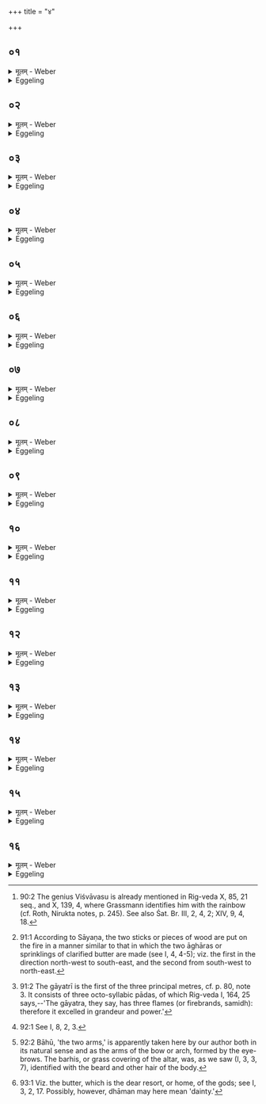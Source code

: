 +++
title = "४"

+++

##  ०१
<details><summary>मूलम् - Weber</summary>

ते वा᳘ आर्द्राः᳘ स्युः॥  
एतॗद्ध्येषां जीव᳘मेते᳘न स᳘तेजस एते᳘न वीर्य᳘वन्तस्त᳘स्मादार्द्राः᳘ स्युः॥
</details>

<details><summary>Eggeling</summary>

1. They should be green (fresh); for that is (what constitutes) their living element, by that they are vigorous, by that possessed of strength: for this reason they should be green.
</details>

##  ०२
<details><summary>मूलम् - Weber</summary>

स᳘ मध्यम᳘मेवा᳘ग्रे॥  
परिधिं प᳘रिदधाति गन्धर्व᳘स्त्वा विश्वा᳘वसुः प᳘रिदधातु वि᳘श्वस्या᳘रिष्ट्यै य᳘जमानस्य परिधि᳘रस्यग्नि᳘रिड᳘ ईडित इ᳘ति॥
</details>

<details><summary>Eggeling</summary>

2. The middle stick he lays down first (on the west side of the fire), with the text (Vāj. S. II, 3), 'May the Gandharva Viśvāvasu [^egg_257] lay thee around

[^egg_257]: 90:2 The genius Viśvāvasu is already mentioned in Rig-veda X, 85, 21 seq., and X, 139, 4, where Grassmann identifies him with the rainbow (cf. Roth, Nirukta notes, p. 245). See also Śat. Br. III, 2, 4, 2; XIV, 9, 4, 18.

for the security of the All! Thou art a fence to the sacrificer, thou (art) Agni, invoked and worthy of invocation!'
</details>

##  ०३
<details><summary>मूलम् - Weber</summary>

अ᳘थ द᳘क्षिणाम् प᳘रिदधाति॥  
इ᳘न्द्रस्य बाहु᳘रसि द᳘क्षिणो वि᳘श्वस्य अ᳘रिष्ट्यै य᳘जमानस्य परिधिरस्यग्नि᳘रिड᳘ ईडित इ᳘ति॥
</details>

<details><summary>Eggeling</summary>

3. He then lays down the southern one, with the text (ib.), 'Thou art Indra's arm for the security of the All! Thou art a fence to the sacrificer; thou Agni, invoked and worthy of invocation!'
</details>

##  ०४
<details><summary>मूलम् - Weber</summary>

अथो᳘त्तरम् प᳘रिदधाति॥  
मित्राव᳘रुणौ त्वोत्तरतः प᳘रिधत्तां ध्रुवे᳘ण ध᳘र्मणा वि᳘श्वस्या᳘रिष्ट्यै य᳘जमानस्य परिधि᳘रस्यग्नि᳘रिड᳘ ईडित इत्यग्न᳘यो हि त᳘स्मादाहाग्नि᳘रिड ईडित इ᳘ति॥
</details>

<details><summary>Eggeling</summary>

4. He then lays down the northern one, with the text (ib.), 'May Mitra-Varuṇa lay thee around in the north with firm law for the security of the All! Thou art a fence to the sacrificer, thou Agni, invoked and worthy of invocation!' They are indeed Agnis, and for that reason he says, 'Agni, invoked and worthy of invocation!'
</details>

##  ०५
<details><summary>मूलम् - Weber</summary>

अ᳘थ समि᳘धमभ्या᳘दधाति॥  
स᳘ मध्यम᳘मेवा᳘ग्रे परिधिमु᳘पस्पृषति ते᳘नैतान᳘ग्रे स᳘मिन्द्धे ऽथाग्ना᳘वभ्या᳘दधाति ते᳘नो अग्नि᳘म् प्रत्य᳘क्षᳫं स᳘मिन्द्धे॥
</details>

<details><summary>Eggeling</summary>

5. Thereupon he puts on (the fire) a samidh (kindling-stick). He first touches with it the middle enclosing-stick: thereby he first kindles those (three Agnis). After that he puts it on the fire: thereby he kindles the visible fire.
</details>

##  ०६
<details><summary>मूलम् - Weber</summary>

सो ऽभ्या᳘दधाति॥  
वीति᳘होत्रं त्वा कवे द्युम᳘न्तᳫं स᳘मिधीमहि अ᳘ग्ने बृह᳘न्तमध्वर इ᳘त्येत᳘या गायत्र्या᳘ गायत्री᳘मेॗवैतत्स᳘मिन्द्धे सा᳘ गायत्री स᳘मिद्धान्या᳘नि छ᳘न्दांसि स᳘मिन्द्धे छ᳘न्दांसि स᳘मिद्धानिदेवे᳘भ्यो यज्ञं᳘ वहन्ति॥
</details>

<details><summary>Eggeling</summary>

6. He puts it on [^egg_258], with the gāyatrī stanza (Vāj. S. II, 4), 'Thee, O Sage, who callest (the gods) to the feast, we will kindle so as to shine brilliantly; thee, O Agni, mighty at the sacrifice!' He thereby kindles the gāyatrī [^egg_259]; the gāyatrī, when kindled, kindles the other metres; and the metres, when kindled, carry the sacrifice to the gods.

[^egg_258]: 91:1 According to Sāyaṇa, the two sticks or pieces of wood are put on the fire in a manner similar to that in which the two āghāras or sprinklings of clarified butter are made (see I, 4, 4-5); viz. the first in the direction north-west to south-east, and the second from south-west to north-east.

[^egg_259]: 91:2 The gāyatrī is the first of the three principal metres, cf. p. 80, note 3. It consists of three octo-syllabic pādas, of which Rig-veda I, 164, 25 says,--'The gāyatra, they say, has three flames (or firebrands, samidh): therefore it excelled in grandeur and power.'
</details>

##  ०७
<details><summary>मूलम् - Weber</summary>

अ᳘थ यां᳘ द्विती᳘याᳫं समि᳘धमभ्या᳘दधाति॥  
वसन्त᳘मेव त᳘या स᳘मिन्धे स᳘ वसन्तः स᳘मिद्धो ऽन्या᳘नृतूंत्स᳘मिन्द्धे ऋत᳘वः स᳘मिद्धाः प्रजा᳘श्च प्रजन᳘यन्त्यो᳘षधीश्च पचन्तिॗ सो ऽभ्यादधाति समि᳘दसी᳘ति समिद्धि᳘ वसन्तः᳟॥
</details>

<details><summary>Eggeling</summary>

7. By the second kindling-stick (samidh), which he now puts on, he kindles the spring; the spring, when kindled, kindles the other seasons; and the seasons, when kindled, cause living beings to be produced and the plants to ripen. He puts it on, with the formula (Vāj. S. II, 5), 'A kindler (samidh) art thou!' for the spring is indeed a kindler.
</details>

##  ०८
<details><summary>मूलम् - Weber</summary>

अ᳘थाभ्याधा᳘य जपति॥  
सू᳘र्यस्त्वा᳘ पुर᳘स्तात्पातु क᳘स्याश्चिदभि᳘शस्त्या इ᳘ति गु᳘प्त्यै वा᳘ अभि᳘तः परिध᳘यो भ᳘वन्त्य᳘थैतत्सू᳘र्यमेव᳘ पुर᳘स्ताद्गोप्ता᳘रं करोति ने᳘त्पुर᳘स्तान्नाष्ट्रा र᳘क्षांस्यभ्यवच᳘रानि᳘ति सू᳘र्यो हि᳘ नाष्ट्रा᳘णां र᳘क्षसामपहन्ता᳟॥
</details>

<details><summary>Eggeling</summary>

8. When he has put it on, he murmurs (ib.), 'May the sun guard thee from the east against any imprecation!' for the enclosing-sticks serve for protection on all (the other three) sides; and thereby he makes the sun the protector on the east side, fearing 'lest the evil spirits, the Rakshas, should rush in from the east:' for the sun is the repeller of the evil spirits, the Rakshas.
</details>

##  ०९
<details><summary>मूलम् - Weber</summary>

अथ यामेवामृं तृतीयाᳫं समिधमभ्यादधाति॥  
अनुयाजेषु ब्राह्मणमेव तया समिन्द्धे स ब्राह्मणः समिद्धो देवेभ्यो यज्ञंवहति॥
</details>

<details><summary>Eggeling</summary>

9. By that third kindling-stick, then, which he puts on at the after-offerings [^egg_260], he kindles the officiating priest (brāhmaṇa); and he, the priest, when kindled, carries the sacrifice to the gods.

[^egg_260]: 92:1 See I, 8, 2, 3.
</details>

##  १०
<details><summary>मूलम् - Weber</summary>

अ᳘थ स्तीर्णां वे᳘दिमुपा᳘वर्तते॥  
स द्वे तृ᳘णे आदा᳘य तिर᳘श्ची नि᳘दधाति सवितु᳘र्बा᳘हू स्थ इ᳘त्ययं वै᳘ स्तुपः᳘ प्रस्तरो᳘ऽथा᳘स्यैते भ्रु᳘वावेव᳘ तिर᳘श्ची नि᳘दधाति त᳘स्मादिमे᳘ तिर᳘श्च्यौ भ्रु᳘वौ क्षत्रं वै᳘ प्रस्तरो वि᳘श इ᳘तरम् बर्हिः᳘ क्षत्र᳘स्य चैव᳘ विश᳘श्च वि᳘धृत्यै त᳘स्मात्तिरश्ची नि᳘दधाति त᳘स्माद्वेव वि᳘धृती ना᳘म॥
</details>

<details><summary>Eggeling</summary>

10. He now returns to the altar covered (with sacrificial grass). Having taken two stalks of grass, he lays them down across (the barhis or grass covering, with the tops to the north), with the formula (Vāj. S. II, 5), 'Savitr̥'s arms [^egg_261] are ye!' The prastara bunch is indeed the top-knot (of the sacrifice); and he now lays down these two crosswise as its eye-brows: thereby these two (represent) the transverse eye-brows. The prastara, further,

[^egg_261]: 92:2 Bāhū, 'the two arms,' is apparently taken here by our author both in its natural sense and as the arms of the bow or arch, formed by the eye-brows. The barhis, or grass covering of the altar, was, as we saw (I, 3, 3, 7), identified with the beard and other hair of the body.

 (represents) the kshatra (or military class); and the other barhis the viś (or, the common Āryan people);--(and the two stalks he puts down between them) for the sake of separating (vidhr̥ti) the kshatra and the viś: for this reason he lays them down crosswise; and for this reason these two (stalks) are called vidhr̥ti.
</details>

##  ११
<details><summary>मूलम् - Weber</summary>

त᳘त्प्रस्तर᳘ᳫं᳘ स्तृणाति॥  
ऊ᳘र्णम्रदसं त्वा स्तृणामि स्वासस्थं᳘ देवे᳘भ्य इ᳘ति साधुं᳘ देवे᳘भ्य इ᳘त्येॗवैत᳘दाह यदाहो᳘र्णम्रदसं त्वे᳘ति स्वासस्थं᳘ देवे᳘भ्य इ᳘ति स्वास᳘दं देवे᳘भ्य इ᳘त्येॗवैत᳘दाह॥
</details>

<details><summary>Eggeling</summary>

11. On them he spreads the prastara, with the formula (Vāj. S. II, 5), 'I spread thee, soft as wool, pleasant to sit upon for the gods!' When he says 'thee, soft as wool,' he means to say 'agreeable to the gods;' and by 'pleasant to sit upon for the gods' he means to say 'forming a good seat for the gods.'
</details>

##  १२
<details><summary>मूलम् - Weber</summary>

त᳘मभिनि᳘दधाति॥  
आ᳘ त्वा व᳘सवो रुद्रा᳘ आदित्याः᳘ सदन्त्वि᳘त्येते वै᳘ त्रया᳘ देवा यद्व᳘सवो रुद्रा᳘ आदित्या᳘ एते त्वा᳘सीदन्त्वि᳘त्येॗवैत᳘दाहाभिनि᳘हित एव᳘ सव्ये᳘न पाणि᳘ना भ᳘वति॥
</details>

<details><summary>Eggeling</summary>

12. He presses it down (with his left hand), with the text (ib.), 'May the Vasus, the Rudras, the Ādityas sit on thee!' These three, that is, the Vasus, the Rudras, and the Ādityas, namely, are (classes of) gods; and these, he means to say, are to sit down on it. While it is still being held down with his left hand,--
</details>

##  १३
<details><summary>मूलम् - Weber</summary>

अ᳘थ दक्षिणे᳘न जुहूम् प्र᳘तिगृह्णाति॥  
ने᳘दिह᳘ पुरा᳘ नाष्ट्रार᳘क्षांस्याविशानि᳘ति ब्राह्मणो हि र᳘क्षसामपहन्ता त᳘स्मादभिनि᳘हित एव᳘ सव्ये᳘न पाणि᳘ना भ᳘वति॥
</details>

<details><summary>Eggeling</summary>

13. He seizes the juhū with his right, fearing 'lest the evil spirits, the Rakshas, should enter there in the meantime;' for the officiating priest (brāhmaṇa) is the repeller of the Rakshas: therefore, while it (the prastara) is still being held down with his left hand,--
</details>

##  १४
<details><summary>मूलम् - Weber</summary>

अ᳘थ जुहूम् प्र᳘तिगृह्णाति॥  
घृता᳘च्यसि जुहूर्नाम्ने᳘ति घृता᳘चीहि᳘ जुहूर्हि ना᳘म्ना से᳘द᳘म् प्रिये᳘ण धा᳘म्ना प्रियᳫं स᳘द आ᳘सीदे᳘ति घृता᳘च्यस्युपभृन्नाम्ने᳘त्युपभृ᳘तं घृता᳘चीॗ ह्युपभृद्धि नाम्नाॗ सेद᳘म् प्रिये᳘ण धा᳘म्ना प्रियᳫं स᳘द आ᳘सीदे᳘ति घृता᳘च्यसि ध्रुवा नाम्ने᳘ति ध्रुवां᳘ घृता᳘ची हि᳘ ध्रुवा हि ना᳘म्नाॗसेद᳘म् प्रिये᳘ण धा᳘म्ना प्रियᳫं स᳘द आ᳘सीदे᳘ति प्रिये᳘ण धा᳘म्ना प्रियᳫं स᳘द आ᳘सीदे᳘ति य᳘दन्य᳘द्धविः᳟॥
</details>

<details><summary>Eggeling</summary>

14. He seizes the juhū, with the text (Vāj. S. II, 6), 'Fond of butter art thou, Juhū by name!' for fond of butter indeed it is, and Juhū by name;--'Sit down here with the favourite resort [^egg_262] (or dainty) on the favourite seat!' The upabhr̥t (he takes), with the formula (ib.), 'Fond of butter art thou, Upabhr̥t

[^egg_262]: 93:1 Viz. the butter, which is the dear resort, or home, of the gods; see I, 3, 2, 17. Possibly, however, dhāman may here mean 'dainty.'

by name!' for fond of butter indeed it is, and Upabhr̥t by name;--'Sit down here with the favourite resort on the favourite seat!' The dhruvā (he takes) with 'Fond of butter art thou, Dhruvā by name!' for fond of butter indeed it is, and Dhruvā by name;--'Sit down here with the favourite resort on the favourite seat!' What other sacrificial food there is, (he puts down on the prastara), with the formula, 'With the favourite resort sit down on the favourite seat!'
</details>

##  १५
<details><summary>मूलम् - Weber</summary>

स वा᳘ उप᳘रि जुहू᳘ᳫं᳘ साद᳘यति॥  
अध इ᳘तराः स्रु᳘चः क्षत्रंवै᳘ जुहूर्वि᳘श इ᳘तराः स्रु᳘चः क्ष᳘त्रमेॗवैत᳘द्विश उ᳘त्तरं करोति त᳘स्मादुपर्या᳘सीनं क्षत्रि᳘यमध᳘स्तादिमाः᳘ प्रजा उ᳘पासते त᳘स्मादुप᳘रिजुहू᳘ᳫं᳘ साद᳘यत्यध इ᳘तराः स्रु᳘चः॥
</details>

<details><summary>Eggeling</summary>

15. He lays the juhū down on (the prastara), and the other spoons down below, (viz. on the barhis, north of the juhū, and so as not to touch it or one another); for the juhū assuredly is the kshatra, and the other spoons (sruc) are the viś: he thereby makes the kshatra superior to the viś. Hence the people here serve, from a lower position, the Kshatriya seated above them: for this reason he places the juhū upon (the prastara) and the other spoons down below it.
</details>

##  १६
<details><summary>मूलम् - Weber</summary>

सो ऽभि᳘मृशति॥  
ध्रुवा᳘ असदन्नि᳘ति ध्रुवा ह्य᳘सदन्नृत᳘स्य यो᳘नावि᳘ति यज्ञो वा᳘ ऋत᳘स्य यो᳘निर्यज्ञे ह्य᳘सदंस्ता᳘ विष्णो पाहि पाहि᳘ यज्ञ᳘म् पाहि᳘ यज्ञ᳘पतिमि᳘ति तद्य᳘जमानमाह पाहि मां᳘ यज्ञन्य᳘मि᳘ति तद᳘प्यात्मा᳘नं यज्ञाॗन्नान्त᳘रेति यज्ञो वै वि᳘ष्णोस्त᳘द्यज्ञा᳘यैॗवैतत्स᳘र्वम् प᳘रिददाति गु᳘प्त्यै त᳘स्मादाह ता᳘ विष्णो पाही᳘ति॥
</details>
<details><summary>Eggeling</summary>

16. He touches the offerings, with the text (Vāj. S. II, 6), 'Safely they have sat down,' for safely indeed they sat down;--'in the lap (yoni) of divine truth!' for the sacrifice is indeed the lap of divine truth, and in the sacrifice they sat down;--'Protect these, O Vishṇu! protect the sacrifice! protect the lord of sacrifice!' thereby he refers to the sacrificer;--'Protect me, the leader of the sacrifice!' thereby he does not exclude himself either from the sacrifice. Vishṇu, assuredly, is the sacrifice: hence it is to the sacrifice that he makes all that over for protection. This is the reason why he says, 'Protect these, O Vishṇu!'
</details>

